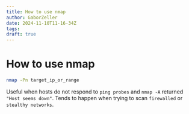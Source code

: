 ```yaml
---
title: How to use nmap
author: GaborZeller
date: 2024-11-10T11-16-34Z
tags:
draft: true
---
```


# How to use nmap

```sh
nmap -Pn target_ip_or_range
```

Useful when hosts do not respond to `ping probes` and `nmap -A` returned `"Host seems down"`. Tends to happen when trying to scan `firewalled` or `stealthy networks`.
